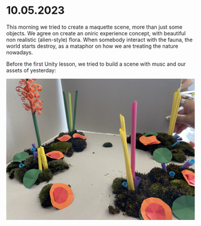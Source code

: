 # 10.05.2023

This morning we tried to create a maquette scene, more than just some objects.
We agree on create an oniric experience concept, with beautiful non realistic (alien-style) flora.
When somebody interact with the fauna, the world starts destroy, as a mataphor on how we are treating the nature nowadays.

Before the first Unity lesson, we tried to build a scene with musc and our assets of yesterday:

![Scene 1](./devlog-images/scene1.JPG "scene 1")

